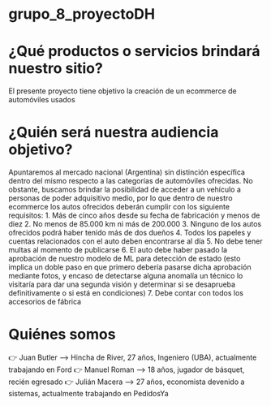# grupo_8_proyectoDH

# ¿Qué productos o servicios brindará nuestro sitio?
El presente proyecto tiene objetivo la creación de un ecommerce de automóviles usados

# ¿Quién será nuestra audiencia objetivo?
Apuntaremos al mercado nacional (Argentina) sin distinción específica dentro del mismo respecto a las categorías de automóviles ofrecidas. No obstante, buscamos brindar la posibilidad de acceder a un vehículo a personas de poder adquisitivo medio, por lo que dentro de nuestro ecommerce los autos ofrecidos deberán cumplir con los siguiente requisitos:
    1. Más de cinco años desde su fecha de fabricación y menos de diez
    2. No menos de 85.000 km ni más de 200.000
    3. Ninguno de los autos ofrecidos podrá haber tenido más de dos dueños
    4. Todos los papeles y cuentas relacionados con el auto deben encontrarse al día
    5. No debe tener multas al momento de publicarse
    6. El auto debe haber pasado la aprobación de nuestro modelo de ML para detección de estado (esto implica un doble paso en que primero debería pasarse dicha aprobación mediante fotos, y encaso de detectarse alguna anomalía un técnico lo visitaría para dar una segunda visión y determinar si se desaprueba definitivamente o si está en condiciones)
    7. Debe contar con todos los accesorios de fábrica

# Quiénes somos
:point_right: Juan Butler --> Hincha de River, 27 años, Ingeniero (UBA), actualmente trabajando en Ford
:point_right: Manuel Roman --> 18 años, jugador de básquet, recién egresado
:point_right: Julián Macera -->  27 años, economista devenido a sistemas, actualmente trabajando en PedidosYa